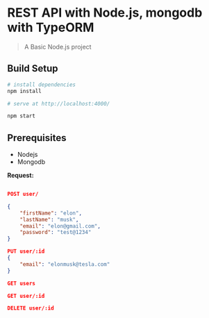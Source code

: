 # REST API with Node.js, mongodb with TypeORM

> A Basic Node.js project

## Build Setup

```bash
# install dependencies
npm install

# serve at http://localhost:4000/

npm start
```

## Prerequisites

-   Nodejs
-   Mongodb

**Request:**

```json

POST user/

{
    "firstName": "elon",
    "lastName": "musk",
    "email": "elon@gmail.com",
    "password": "test@1234"
}

PUT user/:id
{
    "email": "elonmusk@tesla.com"
}

GET users

GET user/:id

DELETE user/:id

```
